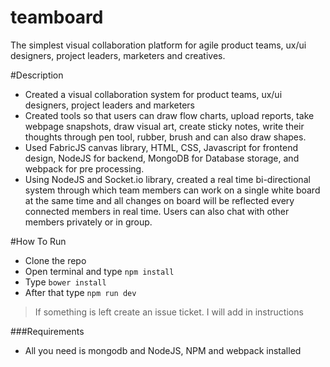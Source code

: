 # teamboard
The simplest visual collaboration platform for agile product teams, ux/ui designers, project leaders, marketers and creatives.

#Description

* Created a visual collaboration system for product teams, ux/ui designers, project leaders and marketers
* Created tools so that users can draw flow charts, upload reports, take webpage snapshots, draw visual
art, create sticky notes, write their thoughts through pen tool, rubber, brush and can also draw shapes.
* Used FabricJS canvas library, HTML, CSS, Javascript for frontend design, NodeJS for backend,
MongoDB for Database storage, and webpack for pre processing.
* Using NodeJS and Socket.io library, created a real time bi-directional system through which team
members can work on a single white board at the same time and all changes on board will be reflected
every connected members in real time. Users can also chat with other members privately or in group.

#How To Run

* Clone the repo
* Open terminal and type `npm install`
* Type `bower install`
* After that type `npm run dev`

> If something is left create an issue ticket. I will add in instructions

###Requirements

* All you need is mongodb and NodeJS, NPM and webpack installed

